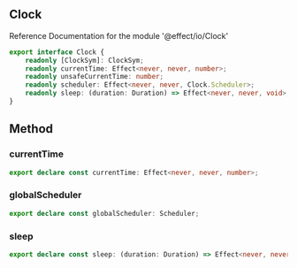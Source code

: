 ## Clock

Reference Documentation for the module '@effect/io/Clock'

```ts
export interface Clock {
    readonly [ClockSym]: ClockSym;
    readonly currentTime: Effect<never, never, number>;
    readonly unsafeCurrentTime: number;
    readonly scheduler: Effect<never, never, Clock.Scheduler>;
    readonly sleep: (duration: Duration) => Effect<never, never, void>;
}
```

## Method

### currentTime

```ts
export declare const currentTime: Effect<never, never, number>;
```

### globalScheduler

```ts
export declare const globalScheduler: Scheduler;
```

### sleep

```ts
export declare const sleep: (duration: Duration) => Effect<never, never, void>;
```


